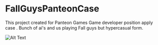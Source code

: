 # FallGuysPanteonCase

This project created for Panteon Games Game developer position apply case . Bunch of ai's and us playing Fall guys but hypercasual form.

![Alt Text](https://media.giphy.com/media/kY8DB7stM434YlPkJ7/giphy.gif)
